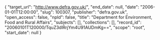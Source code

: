 {
  "target_url": "http://www.defra.gov.uk/", 
  "end_date": null, 
  "date": "2006-01-01T12:00:00", 
  "slug": 100307, 
  "publisher": "defra.gov.uk", 
  "open_access": false, 
  "npld": false, 
  "title": "Department for Environment, Food and Rural Affairs", 
  "subjects": [], 
  "collections": [], 
  "record_id": "20060101T120000/TquZ3dlRrjYm4U91AUDmKg==", 
  "scope": "root", 
  "start_date": null
}

